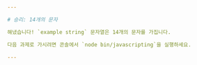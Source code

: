```yaml
---

# 승리: 14개의 문자

해냈습니다! `example string` 문자열은 14개의 문자를 가집니다.

다음 과제로 가시려면 콘솔에서 `node bin/javascripting`을 실행하세요.

---
```

